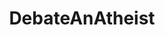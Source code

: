 ---
title: DebateAnAtheist
crosslinks:
- atheism
- explainlikeimfive
- askphilosophy
- askanatheist
- askscience
- Judaism
- xkcd
- cosmologicalargument
- Christianity
- cosmology
- thegreatproject
- changemyview
- evolution
- exchristian
- IAmA
- occult
- ThroughAGlassDarkly
- TrueAtheism
- philosophy
- StreetEpistemology
---